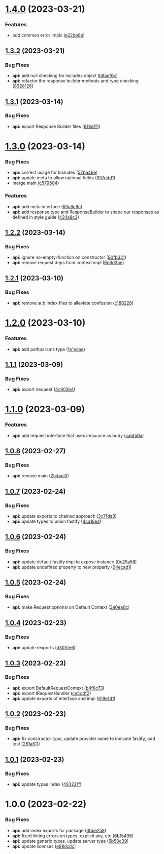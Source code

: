 # [1.4.0](https://github.com/procter-gamble/apip-ts-types/compare/api-v1.3.2...api-v1.4.0) (2023-03-21)


### Features

* add common error impls ([e22be8a](https://github.com/procter-gamble/apip-ts-types/commit/e22be8aa62fe0d046b355eeb96726598d8ddb061))

## [1.3.2](https://github.com/procter-gamble/apip-ts-types/compare/api-v1.3.1...api-v1.3.2) (2023-03-21)

### Bug Fixes

- **api:** add null checking for includes object ([b8aef6c](https://github.com/procter-gamble/apip-ts-types/commit/b8aef6c249507366eac9a6a74546131c53b51d2d))
- **api:** refactor the response builder methods and type checking ([8328126](https://github.com/procter-gamble/apip-ts-types/commit/832812648ad7bb5b504292a27e437b71d0f37433))

## [1.3.1](https://github.com/procter-gamble/apip-ts-types/compare/api-v1.3.0...api-v1.3.1) (2023-03-14)

### Bug Fixes

- **api:** export Response Builder files ([819d1f1](https://github.com/procter-gamble/apip-ts-types/commit/819d1f1a3721e9a7538d86e6f233462aaf7c2ee0))

# [1.3.0](https://github.com/procter-gamble/apip-ts-types/compare/api-v1.2.2...api-v1.3.0) (2023-03-14)

### Bug Fixes

- **api:** correct usage for Includes ([57ba46e](https://github.com/procter-gamble/apip-ts-types/commit/57ba46eeb168aa25c07ebe0a21733457e374daac))
- **api:** update meta to allow optional fields ([937ddd1](https://github.com/procter-gamble/apip-ts-types/commit/937ddd131868342166a87efcfedd258e399d1724))
- merge main ([c579504](https://github.com/procter-gamble/apip-ts-types/commit/c579504cbaaf313cbee082aee524e3fa22462e2d))

### Features

- **api:** add meta interface ([63c8e9c](https://github.com/procter-gamble/apip-ts-types/commit/63c8e9cdf813b4a1143e6fe7bb62e1835d02ffb5))
- **api:** add response type and ResponseBuilder to shape our responses as defined in style guide ([434a8c2](https://github.com/procter-gamble/apip-ts-types/commit/434a8c2b6f199c3b0ee4460e6dfb28347145d6f1))

## [1.2.2](https://github.com/procter-gamble/apip-ts-types/compare/api-v1.2.1...api-v1.2.2) (2023-03-14)

### Bug Fixes

- **api:** ignore no-empty-function on constructor ([90fb321](https://github.com/procter-gamble/apip-ts-types/commit/90fb321a3fa2f0be2b5e813f130789e620fc8369))
- **api:** remove request deps from context impl ([6c6d3ae](https://github.com/procter-gamble/apip-ts-types/commit/6c6d3aefb9669df4afa7cd983c8b97d5eeb8f147))

## [1.2.1](https://github.com/procter-gamble/apip-ts-types/compare/api-v1.2.0...api-v1.2.1) (2023-03-10)

### Bug Fixes

- **api:** remove sub index files to alleviate confusion ([c188228](https://github.com/procter-gamble/apip-ts-types/commit/c1882284465cc10d238145539844a15f65854bab))

# [1.2.0](https://github.com/procter-gamble/apip-ts-types/compare/api-v1.1.1...api-v1.2.0) (2023-03-10)

### Features

- **api:** add pathparams type ([1e1eaae](https://github.com/procter-gamble/apip-ts-types/commit/1e1eaae2bd17f359e80bb63a7a03d596417d6e3c))

## [1.1.1](https://github.com/procter-gamble/apip-ts-types/compare/api-v1.1.0...api-v1.1.1) (2023-03-09)

### Bug Fixes

- **api:** export irequest ([4c903b4](https://github.com/procter-gamble/apip-ts-types/commit/4c903b4c721167662248956e582669e32bf3b656))

# [1.1.0](https://github.com/procter-gamble/apip-ts-types/compare/api-v1.0.8...api-v1.1.0) (2023-03-09)

### Features

- **api:** add request interface that uses iresource as body ([cabfb9a](https://github.com/procter-gamble/apip-ts-types/commit/cabfb9a91e27430c25ff04c9e72f8a8ae0c674be))

## [1.0.8](https://github.com/procter-gamble/apip-ts-types/compare/api-v1.0.7...api-v1.0.8) (2023-02-27)

### Bug Fixes

- **api:** remove main ([2fcbae3](https://github.com/procter-gamble/apip-ts-types/commit/2fcbae3df336f308b606f60d2565c2063c436264))

## [1.0.7](https://github.com/procter-gamble/apip-ts-types/compare/api-v1.0.6...api-v1.0.7) (2023-02-24)

### Bug Fixes

- **api:** update exports to chained approach ([3c71da8](https://github.com/procter-gamble/apip-ts-types/commit/3c71da89c3ef516cdc0594980124ebd58d6008ce))
- **api:** update types to union fastify ([4ca16e4](https://github.com/procter-gamble/apip-ts-types/commit/4ca16e4fd07b8795022fef138205a655e0fdb3e8))

## [1.0.6](https://github.com/procter-gamble/apip-ts-types/compare/api-v1.0.5...api-v1.0.6) (2023-02-24)

### Bug Fixes

- **api:** update default fastify impl to expose instance ([0c29a58](https://github.com/procter-gamble/apip-ts-types/commit/0c29a5869f3c8c476e433266ca993d1a24185fa3))
- **api:** update undefined property to new property ([64ecad1](https://github.com/procter-gamble/apip-ts-types/commit/64ecad1970647eef25a4e21985861029f10acc94))

## [1.0.5](https://github.com/procter-gamble/apip-ts-types/compare/api-v1.0.4...api-v1.0.5) (2023-02-24)

### Bug Fixes

- **api:** make Request optional on Default Context ([3e0ea0c](https://github.com/procter-gamble/apip-ts-types/commit/3e0ea0c1a47ebb593a5d4660e67a616ec738482a))

## [1.0.4](https://github.com/procter-gamble/apip-ts-types/compare/api-v1.0.3...api-v1.0.4) (2023-02-23)

### Bug Fixes

- **api:** update rexports ([d30f0e6](https://github.com/procter-gamble/apip-ts-types/commit/d30f0e6cd3104f0f05ae5851d53b8b63225ed941))

## [1.0.3](https://github.com/procter-gamble/apip-ts-types/compare/api-v1.0.2...api-v1.0.3) (2023-02-23)

### Bug Fixes

- **api:** export DefaultRequestContext ([b4f6c73](https://github.com/procter-gamble/apip-ts-types/commit/b4f6c730f850a687dfcbd069d7a052fe860aa29b))
- **api:** export IRequestHandler ([ce5ddf2](https://github.com/procter-gamble/apip-ts-types/commit/ce5ddf2d6f3e834c1a4a7d849272d74aa9d0ec0c))
- **api:** update exports of interface and impl ([819e1d1](https://github.com/procter-gamble/apip-ts-types/commit/819e1d181229d1752aa1b9d422e3aacd355f50b3))

## [1.0.2](https://github.com/procter-gamble/apip-ts-types/compare/api-v1.0.1...api-v1.0.2) (2023-02-23)

### Bug Fixes

- **api:** fix constructor typo, update provider name to indicate fastify, add test ([281a611](https://github.com/procter-gamble/apip-ts-types/commit/281a611764dd0e1bd9d1f26edf7af77a9d71ae8f))

## [1.0.1](https://github.com/procter-gamble/apip-ts-types/compare/api-v1.0.0...api-v1.0.1) (2023-02-23)

### Bug Fixes

- **api:** update types index ([493221f](https://github.com/procter-gamble/apip-ts-types/commit/493221f52c020f608c3258e1f11dfddaf9bf19ab))

# 1.0.0 (2023-02-22)

### Bug Fixes

- **api:** add index exports for package ([3bbe258](https://github.com/procter-gamble/apip-ts-types/commit/3bbe258d84ee8f390fc86b63e3dd32a438a2b18e))
- **api:** fixed linting errors on types, explicit any, etc ([6bf5496](https://github.com/procter-gamble/apip-ts-types/commit/6bf54965de2ab5bf4a2fc40b36b2620f066dcf8a))
- **api:** update generic types, update server type ([5b50c39](https://github.com/procter-gamble/apip-ts-types/commit/5b50c3982843b43beb324ac420367425201f8eac))
- **api:** update licenses ([e98dcdc](https://github.com/procter-gamble/apip-ts-types/commit/e98dcdc988e45f4846ff7271ce758fd77c246131))
